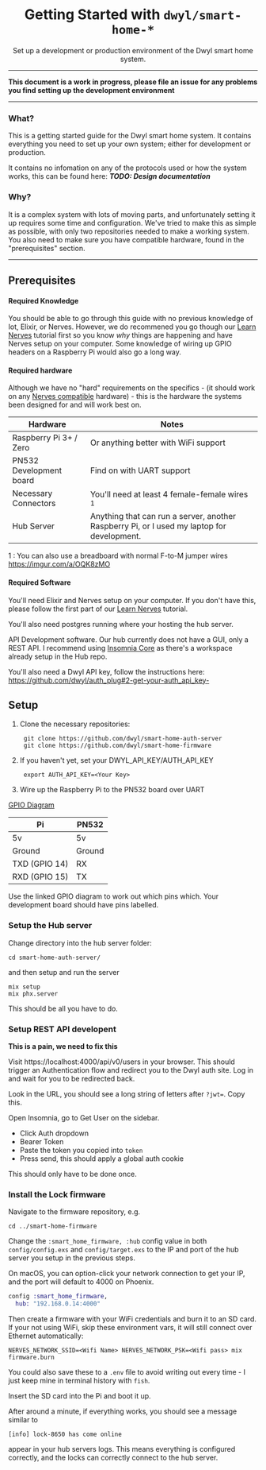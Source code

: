 <div align="center">

# Getting Started with `dwyl/smart-home-*`
Set up a development or production environment of the Dwyl smart home system.

____

</div>

**This document is a work in progress, 
please file an issue for any problems you find setting up the
development environment**

----

### What?
This is a getting started guide for the Dwyl smart home system.
It contains everything you need to set up your own system;
either for development or production.

It contains no infomation on any of the protocols used or how the system works,
this can be found here: ***TODO: Design documentation***

### Why?
It is a complex system with lots of moving parts, 
and unfortunately setting it up requires some time and configuration. 
We've tried to make this as simple as possible, with only
two repositories needed to make a working system. 
You also need to make sure you have compatible hardware, 
found in the "prerequisites" section.

----

## Prerequisites

#### Required Knowledge

You should be able to go through this guide with no previous knowledge of Iot,
Elixir, or Nerves. 
However, we do recommened you go though our [Learn Nerves](https://github.com/dwyl/learn-nerves)
tutorial first so you know *why* things are happening and have Nerves setup
on your computer.
Some knowledge of wiring up GPIO headers on a Raspberry Pi would also
go a long way.

#### Required hardware
Although we have no "hard" requirements on the specifics - 
(it should work on any [Nerves compatible](https://hexdocs.pm/nerves/targets.html)
hardware) - this is the hardware the systems been designed for and will work
best on.

| Hardware | Notes |
|----------|--------|
Raspberry Pi 3+ / Zero | Or anything better with WiFi support
PN532 Development board | Find on with UART support
Necessary Connectors | You'll need at least 4 female-female wires <sup>1</sup>
Hub Server | Anything that can run a server, another Raspberry Pi, or I used my laptop for development.

1 : You can also use a breadboard with normal F-to-M jumper wires
https://imgur.com/a/OQK8zMO


#### Required Software

You'll need Elixir and Nerves setup on your computer. 
If you don't have this, please follow the first part of our 
[Learn Nerves](https://github.com/dwyl/learn-nerves) tutorial.

You'll also need postgres running where your hosting the hub server.

API Development software. Our hub currently does not have a GUI,
only a REST API. 
I recommend using [Insomnia Core](https://insomnia.rest/) as there's a 
workspace already setup in the Hub repo.

You'll also need a Dwyl API key, follow the instructions here:
https://github.com/dwyl/auth_plug#2-get-your-auth_api_key-

## Setup

1. Clone the necessary repositories:

        git clone https://github.com/dwyl/smart-home-auth-server
        git clone https://github.com/dwyl/smart-home-firmware

2. If you haven't yet, set your DWYL_API_KEY/AUTH_API_KEY

        export AUTH_API_KEY=<Your Key> 

3. Wire up the Raspberry Pi to the PN532 board over UART

  [GPIO Diagram](https://pinout.xyz/pinout/uart)

  | Pi           | PN532 |
  |--------------|-------|
  5v             | 5v
  Ground         | Ground 
  TXD (GPIO 14)  | RX
  RXD (GPIO 15)  | TX

Use the linked GPIO diagram to work out which pins which. Your development
board should have pins labelled.

### Setup the Hub server
Change directory into the hub server folder:
      
    cd smart-home-auth-server/

and then setup and run the server

    mix setup
    mix phx.server

This should be all you have to do.


### Setup REST API developent

**This is a pain, we need to fix this**

Visit https://localhost:4000/api/v0/users in your browser. 
This should trigger an Authentication flow and redirect you to the 
Dwyl auth site.
Log in and wait for you to be redirected back.

Look in the URL, you should see a long string of letters after `?jwt=`. 
Copy this.

Open Insomnia, go to Get User on the sidebar.
 - Click Auth dropdown
 - Bearer Token
 - Paste the token you copied into `token`
 - Press send, this should apply a global auth cookie

This should only have to be done once.

### Install the Lock firmware

Navigate to the firmware repository, e.g.

    cd ../smart-home-firmware

Change the `:smart_home_firmware, :hub` config value in both
`config/config.exs` and `config/target.exs` to the IP and port of
the hub server you setup in the previous steps.

On macOS, you can option-click your network connection to get your IP, and the
port will default to 4000 on Phoenix.

```elixir
config :smart_home_firmware,
  hub: "192.168.0.14:4000"
```

Then create a firmware with your WiFi credentials and burn it to an SD card. 
If your not using WiFi, skip these environment vars, 
it will still connect over Ethernet automatically:

```
NERVES_NETWORK_SSID=<Wifi Name> NERVES_NETWORK_PSK=<Wifi pass> mix firmware.burn
```

You could also save these to a `.env` file to avoid writing out every time - 
I just keep mine in terminal history with `fish`.

Insert the SD card into the Pi and boot it up.

After around a minute, if everything works, you should see a message similar to
```
[info] lock-8650 has come online
```

appear in your hub servers logs. This means everything is configured correctly,
and the locks can correctly connect to the hub server.